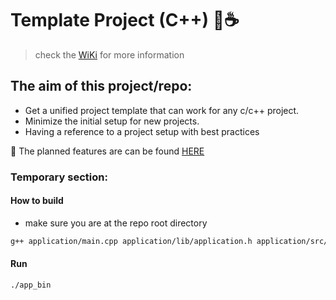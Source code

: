 # Template Project (C++) :owl::coffee:

> check the [WiKi](https://github.com/Mohamed-Abdulaty/cpp-project-template/wiki) for more information

## The aim of this project/repo:
- Get a unified project template that can work for any c/c++ project.
- Minimize the initial setup for new projects.
- Having a reference to a project setup with best practices

:owl: The planned features are can be found [HERE](https://github.com/users/Mohamed-Abdulaty/projects/3)



### Temporary section:
#### How to build
- make sure you are at the repo root directory
```zsh
g++ application/main.cpp application/lib/application.h application/src/application.cpp -o app_bin
```

#### Run
```zsh
./app_bin
```